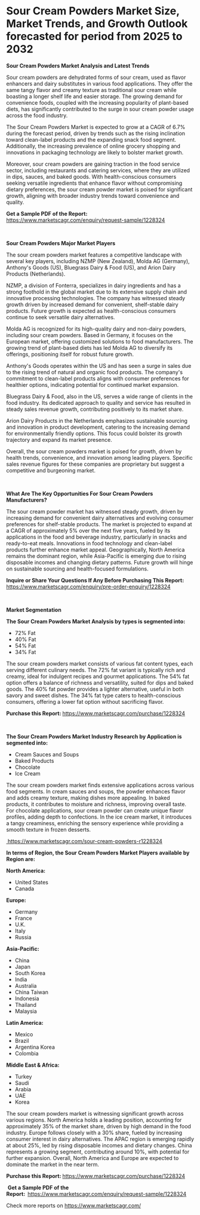 <p><h1>Sour Cream Powders Market Size, Market Trends, and Growth Outlook forecasted for period from 2025 to 2032</h1></p><p><strong>Sour Cream Powders Market Analysis and Latest Trends</strong></p>
<p><p>Sour cream powders are dehydrated forms of sour cream, used as flavor enhancers and dairy substitutes in various food applications. They offer the same tangy flavor and creamy texture as traditional sour cream while boasting a longer shelf life and easier storage. The growing demand for convenience foods, coupled with the increasing popularity of plant-based diets, has significantly contributed to the surge in sour cream powder usage across the food industry.</p><p>The Sour Cream Powders Market is expected to grow at a CAGR of 6.7% during the forecast period, driven by trends such as the rising inclination toward clean-label products and the expanding snack food segment. Additionally, the increasing prevalence of online grocery shopping and innovations in packaging technology are likely to bolster market growth. </p><p>Moreover, sour cream powders are gaining traction in the food service sector, including restaurants and catering services, where they are utilized in dips, sauces, and baked goods. With health-conscious consumers seeking versatile ingredients that enhance flavor without compromising dietary preferences, the sour cream powder market is poised for significant growth, aligning with broader industry trends toward convenience and quality.</p></p>
<p><strong>Get a Sample PDF of the Report:&nbsp;</strong> <a href="https://www.marketscagr.com/enquiry/request-sample/1228324?utm_campaign=3127&utm_medium=2&utm_source=Github&utm_content=ia&utm_term=07042025&utm_id=sour-cream-powders">https://www.marketscagr.com/enquiry/request-sample/1228324</a></p>
<p>&nbsp;</p>
<p><strong>Sour Cream Powders Major Market Players</strong></p>
<p><p>The sour cream powders market features a competitive landscape with several key players, including NZMP (New Zealand), Molda AG (Germany), Anthony's Goods (US), Bluegrass Dairy & Food (US), and Arion Dairy Products (Netherlands). </p><p>NZMP, a division of Fonterra, specializes in dairy ingredients and has a strong foothold in the global market due to its extensive supply chain and innovative processing technologies. The company has witnessed steady growth driven by increased demand for convenient, shelf-stable dairy products. Future growth is expected as health-conscious consumers continue to seek versatile dairy alternatives.</p><p>Molda AG is recognized for its high-quality dairy and non-dairy powders, including sour cream powders. Based in Germany, it focuses on the European market, offering customized solutions to food manufacturers. The growing trend of plant-based diets has led Molda AG to diversify its offerings, positioning itself for robust future growth.</p><p>Anthony's Goods operates within the US and has seen a surge in sales due to the rising trend of natural and organic food products. The company's commitment to clean-label products aligns with consumer preferences for healthier options, indicating potential for continued market expansion.</p><p>Bluegrass Dairy & Food, also in the US, serves a wide range of clients in the food industry. Its dedicated approach to quality and service has resulted in steady sales revenue growth, contributing positively to its market share.</p><p>Arion Dairy Products in the Netherlands emphasizes sustainable sourcing and innovation in product development, catering to the increasing demand for environmentally friendly options. This focus could bolster its growth trajectory and expand its market presence.</p><p>Overall, the sour cream powders market is poised for growth, driven by health trends, convenience, and innovation among leading players. Specific sales revenue figures for these companies are proprietary but suggest a competitive and burgeoning market.</p></p>
<p>&nbsp;</p>
<p><strong>What Are The Key Opportunities For Sour Cream Powders Manufacturers?</strong></p>
<p><p>The sour cream powder market has witnessed steady growth, driven by increasing demand for convenient dairy alternatives and evolving consumer preferences for shelf-stable products. The market is projected to expand at a CAGR of approximately 5% over the next five years, fueled by its applications in the food and beverage industry, particularly in snacks and ready-to-eat meals. Innovations in food technology and clean-label products further enhance market appeal. Geographically, North America remains the dominant region, while Asia-Pacific is emerging due to rising disposable incomes and changing dietary patterns. Future growth will hinge on sustainable sourcing and health-focused formulations.</p></p>
<p><strong>Inquire or Share Your Questions If Any Before Purchasing This Report:</strong> <a href="https://www.marketscagr.com/enquiry/pre-order-enquiry/1228324?utm_campaign=3127&utm_medium=2&utm_source=Github&utm_content=ia&utm_term=07042025&utm_id=sour-cream-powders">https://www.marketscagr.com/enquiry/pre-order-enquiry/1228324</a></p>
<p>&nbsp;</p>
<p><strong>Market Segmentation</strong></p>
<p><strong>The Sour Cream Powders Market Analysis by types is segmented into:</strong></p>
<p><ul><li>72% Fat</li><li>40% Fat</li><li>54% Fat</li><li>34% Fat</li></ul></p>
<p><p>The sour cream powders market consists of various fat content types, each serving different culinary needs. The 72% fat variant is typically rich and creamy, ideal for indulgent recipes and gourmet applications. The 54% fat option offers a balance of richness and versatility, suited for dips and baked goods. The 40% fat powder provides a lighter alternative, useful in both savory and sweet dishes. The 34% fat type caters to health-conscious consumers, offering a lower fat option without sacrificing flavor.</p></p>
<p><strong>Purchase this Report:&nbsp;</strong><a href="https://www.marketscagr.com/purchase/1228324?utm_campaign=3127&utm_medium=2&utm_source=Github&utm_content=ia&utm_term=07042025&utm_id=sour-cream-powders">https://www.marketscagr.com/purchase/1228324</a></p>
<p>&nbsp;</p>
<p><strong>The Sour Cream Powders Market Industry Research by Application is segmented into:</strong></p>
<p><ul><li>Cream Sauces and Soups</li><li>Baked Products</li><li>Chocolate</li><li>Ice Cream</li></ul></p>
<p><p>The sour cream powders market finds extensive applications across various food segments. In cream sauces and soups, the powder enhances flavor and adds creamy texture, making dishes more appealing. In baked products, it contributes to moisture and richness, improving overall taste. For chocolate applications, sour cream powder can create unique flavor profiles, adding depth to confections. In the ice cream market, it introduces a tangy creaminess, enriching the sensory experience while providing a smooth texture in frozen desserts.</p></p>
<p><a href="https://www.marketscagr.com/sour-cream-powders-r1228324?utm_campaign=3127&utm_medium=2&utm_source=Github&utm_content=ia&utm_term=07042025&utm_id=sour-cream-powders">&nbsp;https://www.marketscagr.com/sour-cream-powders-r1228324</a></p>
<p><strong>In terms of Region, the Sour Cream Powders Market Players available by Region are:</strong></p>
<p>
    <p> <strong> North America: </strong>
        <ul>
            <li>United States</li>
            <li>Canada</li>
        </ul>
        </p> 
    <p> <strong> Europe: </strong>
        <ul>
            <li>Germany</li>
            <li>France</li>
            <li>U.K.</li>
            <li>Italy</li>
            <li>Russia</li>
        </ul>
        </p> 
    <p> <strong> Asia-Pacific: </strong>
        <ul>
            <li>China</li>
            <li>Japan</li>
            <li>South Korea</li>
            <li>India</li>
            <li>Australia</li>
            <li>China Taiwan</li>
            <li>Indonesia</li>
            <li>Thailand</li>
            <li>Malaysia</li>
        </ul>
        </p> 
    <p> <strong> Latin America: </strong>
        <ul>
            <li>Mexico</li>
            <li>Brazil</li>
            <li>Argentina Korea</li>
            <li>Colombia</li>
        </ul>
        </p> 
    <p> <strong> Middle East & Africa: </strong>
        <ul>
            <li>Turkey</li>
            <li>Saudi</li>
            <li>Arabia</li>
            <li>UAE</li>
            <li>Korea</li>
        </ul>
    </p>
    </p>
<p><p>The sour cream powders market is witnessing significant growth across various regions. North America holds a leading position, accounting for approximately 35% of the market share, driven by high demand in the food industry. Europe follows closely with a 30% share, fueled by increasing consumer interest in dairy alternatives. The APAC region is emerging rapidly at about 25%, led by rising disposable incomes and dietary changes. China represents a growing segment, contributing around 10%, with potential for further expansion. Overall, North America and Europe are expected to dominate the market in the near term.</p></p>
<p><strong>Purchase this Report: </strong><a href="https://www.marketscagr.com/purchase/1228324?utm_campaign=3127&utm_medium=2&utm_source=Github&utm_content=ia&utm_term=07042025&utm_id=sour-cream-powders">https://www.marketscagr.com/purchase/1228324</a></p>
<p>&nbsp;<strong>Get a Sample PDF of the Report:&nbsp;&nbsp;</strong><a href="https://www.marketscagr.com/enquiry/request-sample/1228324?utm_campaign=3127&utm_medium=2&utm_source=Github&utm_content=ia&utm_term=07042025&utm_id=sour-cream-powders">https://www.marketscagr.com/enquiry/request-sample/1228324</a></p>
<p><strong></strong></p>
<p>Check more reports on <a href="https://www.marketscagr.com/?utm_campaign=3127&utm_medium=2&utm_source=Github&utm_content=ia&utm_term=07042025&utm_id=sour-cream-powders">https://www.marketscagr.com/</a></p>